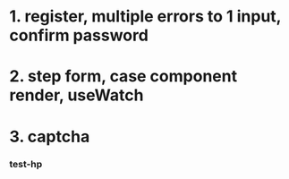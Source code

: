 # 1. register, multiple errors to 1 input, confirm password

# 2. step form, case component render, useWatch

# 3. captcha

### test-hp
